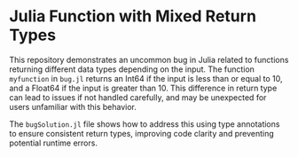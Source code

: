 # Julia Function with Mixed Return Types

This repository demonstrates an uncommon bug in Julia related to functions returning different data types depending on the input.  The function `myfunction` in `bug.jl` returns an Int64 if the input is less than or equal to 10, and a Float64 if the input is greater than 10. This difference in return type can lead to issues if not handled carefully, and may be unexpected for users unfamiliar with this behavior.

The `bugSolution.jl` file shows how to address this using type annotations to ensure consistent return types, improving code clarity and preventing potential runtime errors.
